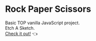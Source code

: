 # Rock Paper Scissors
Basic TOP vanilla JavaScript project.\
Etch A Sketch.\
[Check it out!](https://lgzel.github.io/etch-a-sketch/) :point_left: